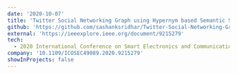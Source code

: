 ```yaml
---
date: '2020-10-07'
title: 'Twitter Social Networking Graph using Hypernym based Semantic Similarity Detection'
github: 'https://github.com/sashanksridhar/Twitter-Social-Networking-Graph-using-Hypernym-based-Semantic-Similarity-Detection'
external: 'https://ieeexplore.ieee.org/document/9215279'
tech:
  - 2020 International Conference on Smart Electronics and Communication (ICOSEC)
company: '10.1109/ICOSEC49089.2020.9215279'
showInProjects: false
---
```

